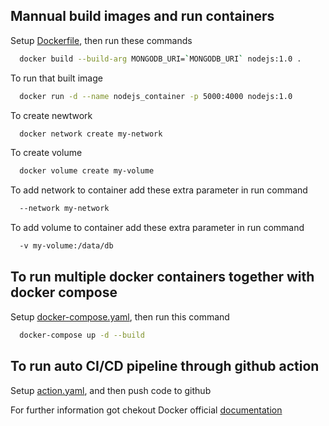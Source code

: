 ##  Mannual build images and run containers

Setup [Dockerfile](/Dockerfile), then run these commands

~~~bash  
  docker build --build-arg MONGODB_URI=`MONGODB_URI` nodejs:1.0 . 
~~~

To run that built image

~~~bash  
  docker run -d --name nodejs_container -p 5000:4000 nodejs:1.0
~~~

To create newtwork  

~~~bash  
  docker network create my-network
~~~

To create volume  

~~~bash  
  docker volume create my-volume
~~~

To add network to container add these extra parameter in run command  

~~~bash  
  --network my-network
~~~

To add volume to container add these extra parameter in run command  

~~~bash  
  -v my-volume:/data/db
~~~

## To run multiple docker containers together with docker compose 

Setup [docker-compose.yaml](/docker-compose.yaml), then run this command

~~~bash  
  docker-compose up -d --build
~~~

## To run auto CI/CD pipeline through github action 

Setup [action.yaml](/.github/workflows/action.yaml), and then push code to github

For further information got chekout Docker official [documentation](https://docs.docker.com/)